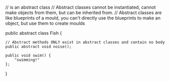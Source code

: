 // is an abstract class
// Abstract classes cannot be instantiated, cannot make objects from them, but can be inherited from. 
// Abstract classes are like blueprints of a mould, you can't directly use the blueprints to make an object, but use them to create moulds


public abstract class Fish {

    // Abstract methods ONLY exist in abstract classes and contain no body 
    public abstract void noise();

    public void swim() {
        "swimming!"
    };

}